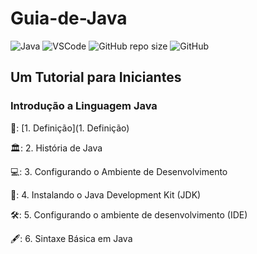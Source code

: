 # Guia-de-Java
![Java](https://img.shields.io/badge/Java-%23ED8B00.svg?style=for-the-badge&logo=openjdk&logoColor=white)
![VSCode](https://img.shields.io/badge/Made%20for-VSCode-1f425f.svg)
![GitHub repo size](https://img.shields.io/github/repo-size/deniseflora/Guia-de-Java)
![GitHub](https://img.shields.io/github/license/deniseflora/Guia-de-Java)

## Um Tutorial para Iniciantes

### Introdução a Linguagem Java

📖: [1. Definição](1. Definição)  

🏛️: 2. História de Java

💻: 3. Configurando o Ambiente de Desenvolvimento
 
🍵: 4. Instalando o Java Development Kit (JDK)
  
🛠️: 5. Configurando o ambiente de desenvolvimento (IDE)
   
🖋️: 6. Sintaxe Básica em Java







